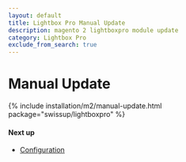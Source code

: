 ```yaml
---
layout: default
title: Lightbox Pro Manual Update
description: magento 2 lightboxpro module update
category: Lightbox Pro
exclude_from_search: true
---
```


# Manual Update

{% include installation/m2/manual-update.html package="swissup/lightboxpro" %}

#### Next up

 -  [Configuration](/m2/extensions/lightboxpro/configuration)
